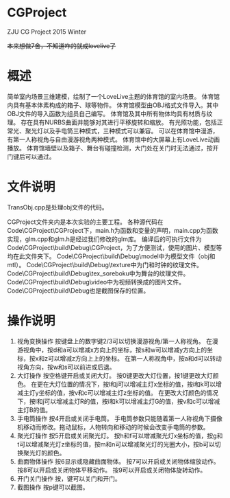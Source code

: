 # CGProject
ZJU CG Project
2015 Winter

~~本来想做7舍，不知道咋的就成lovelive了~~
# 概述 #
简单室内场景三维建模，绘制了一个LoveLive主题的体育馆的室内场景。
体育馆内具有基本体素构成的箱子、球等物件。
体育馆模型由OBJ格式文件导入。其中OBJ文件的导入函数为组员自己编写。
体育馆及其中所有物体均具有材质与纹理。
存在具有NURBS曲面并能够对其进行平移旋转和缩放。
有光照功能，包括正常光、聚光灯以及手电筒三种模式，三种模式可以兼容。
可以在体育馆中漫游，有第一人称视角与自由漫游视角两种模式。
体育馆中的大屏幕上有LoveLive动画播放。
体育馆墙壁以及箱子、舞台有碰撞检测，大门处在关门时无法通过，按开门键后可以通过。

# 文件说明 #
TransObj.cpp是处理obj文件的代码。

CGProject文件夹内是本次实验的主要工程。
各种源代码在Code\CGProject\CGProject下，main.h为函数和变量的声明，main.cpp为函数实现，glm.cpp和glm.h是经过我们修改的glm库。
编译后的可执行文件为Code\CGProject\build\Debug\CGProject，为了方便测试，使用的图片、模型等均在此文件夹下。
Code\CGProject\build\Debug\model中为模型文件（obj和mtl）。
Code\CGProject\build\Debug\texture中为门和时钟的纹理文件。
Code\CGProject\build\Debug\tex_soreboku中为舞台的纹理文件。
Code\CGProject\build\Debug\video中为视频转换成的图片文件。
Code\CGProject\build\Debug也是截图保存的位置。

# 操作说明 
1.	视角变换操作
按键盘上的数字键2/3可以切换漫游视角/第一人称视角。
在漫游视角中，按d和a可以增减x方向上的坐标，按s和w可以增减y方向上的坐标，按x和z可以增减z方向上上的坐标。
在第一人称视角中，按a和d可以转动视角方向，按w和s可以前进或后退。
2.	大灯操作
按空格键开启或关闭大灯。
按0键更改大灯位置，按1键更改大灯颜色。
在更在大灯位置的情况下，按l和j可以增减主灯x坐标的值，按i和k可以增减主灯y坐标的值，按v和c可以增减主灯z坐标的值。
在更改大灯颜色的情况下，按l和j可以增减主灯R的值，按i和k可以增减主灯G的值，按v和c可以增减主灯B的值。
3.	手电筒操作
按4开启或关闭手电筒。
手电筒参数只能随着第一人称视角下摄像机移动而修改。拖动鼠标，人物转向和移动的时候会改变手电筒的参数。
4.	聚光灯操作
按5开启或关闭聚光灯。
按h和f可以增减聚光灯x坐标的值，按g和t可以增减聚光灯z坐标的值，按m和n可以增减聚光灯的光圈大小，按b可以切换聚光灯的颜色。
5.	曲面物体操作
按6显示或隐藏曲面物体。
按7可以开启或关闭物体缩放动作。
按8可以开启或关闭物体平移动作。
按9可以开启或关闭物体旋转动作。
6.	开门关门操作
按，键可以关门和开门。
7.	截图操作
按p键可以截图。
